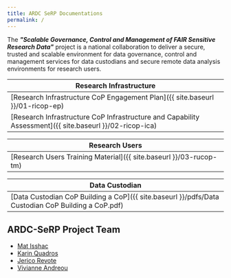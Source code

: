```yaml
---
title: ARDC SeRP Documentations
permalink: /
---
```


The ***"Scalable Governance, Control and Management of FAIR Sensitive Research Data"*** project is a national collaboration to deliver a secure, trusted and scalable environment for data governance, control and management services for data custodians and secure remote data analysis environments for research users.


| Research Infrastructure |
| --- |
| [Research Infrastructure CoP Engagement Plan]({{ site.baseurl }}/01-ricop-ep) |
| [Research Infrastructure CoP Infrastructure and Capability Assessment]({{ site.baseurl }}/02-ricop-ica) |

| Research Users |
| --- |
| [Research Users Training Material]({{ site.baseurl }}/03-rucop-tm) |

| Data Custodian |
| --- |
| [Data Custodian CoP Building a CoP]({{ site.baseurl }}/pdfs/Data Custodian CoP Building a CoP.pdf) |

## ARDC-SeRP Project Team

* [Mat Isshac](https://www.monash.edu/researchinfrastructure/helix/about/helix-team)
* [Karin Quadros](https://www.monash.edu/researchinfrastructure/helix/about/helix-team)
* [Jerico Revote](https://research.monash.edu/en/persons/jerico-revote)
* [Vivianne Andreou](https://www.monash.edu/researchinfrastructure/helix/about/helix-team)
